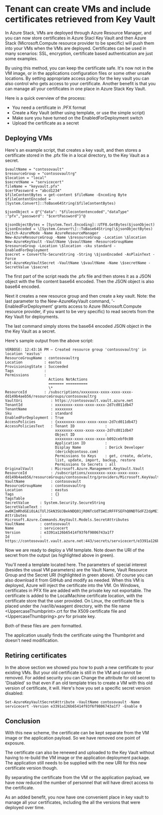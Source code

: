 # Tenant can create VMs and include certificates retrieved from Key Vault #

In Azure Stack, VMs are deployed through Azure Resource Manager, and you can now store certificates in Azure Stacl Key Vault and then Azure Stack (Microsoft.Compute resource provider to be specific) will push them into your VMs when the VMs are deployed. Certificates can be used in many scenarios: SSL, encryption, certificate based authentication are just some examples.

By using this method, you can keep the certificate safe. It's now not in the VM image, or in the applications configuration files or some other unsafe locations. By setting appropriate access policy for the key vault you can also control who gets access to your certificate. Another benefit is that you can manage all your certificates in one place in
Azure Stack Key Vault.

Here is a quick overview of the process:

- You need a certificate in .PFX format
- Create a Key Vault (either using template, or use the simple script)
- Make sure you have turned on the EnabledForDeployment switch
- Upload the certificate as a secret

## Deploying VMs ##

Here's an example script, that creates a key vault, and then stores a certificate stored in the .pfx file in a local directory, to the Key Vault as a secret.

    $vaultName = "contosovault"
    $resourceGroup = "contosovaultrg"
    $location = "local"
    $secretName = "servicecert"
    fileName = "keyvault.pfx"
    $certPassword = "abcd1234"
    $fileContentBytes = get-content $fileName -Encoding Byte
    $fileContentEncoded = [System.Convert]::ToBase64String($fileContentBytes)
    
    $jsonObject = @"{"data": "$filecontentencoded","dataType" :"pfx","password": "$certPassword"}"@
    
    $jsonObjectBytes = [System.Text.Encoding]::UTF8.GetBytes($jsonObject)
    $jsonEncoded = \[System.Convert\]::ToBase64String(\$jsonObjectBytes)
    Switch-AzureMode -Name AzureResourceManager
    New-AzureResourceGroup -Name \$resourceGroup -Location \$location
    New-AzureKeyVault -VaultName \$vaultName -ResourceGroupName
    $resourceGroup -Location \$location -sku standard -EnabledForDeployment
    $secret = ConvertTo-SecureString -String \$jsonEncoded -AsPlainText -Force
    Set-AzureKeyVaultSecret -VaultName \$vaultName -Name \$secretName -SecretValue \$secret
    
The first part of the script reads the .pfx file and then stores it as a JSON object with the file content base64 encoded. Then the JSON object is also base64 encoded.

Next it creates a new resource group and then create a key vault. Note: the last parameter to the New-AzureKeyVault command, '-EnabledForDeployment' grants access to Azure (Microsoft.Compute resource provider, if you want to be very specific) to read secrets from the Key Vault for deployments.

The last command simply stores the base64 encoded JSON object in the the Key Vault as a secret.

Here's sample output from the above script:

    VERBOSE: 12:43:16 PM – Created resource group 'contosovaultrg' in location 'eastus'
    ResourceGroupName : contosovaultrg
    Location          : eastus
    ProvisioningState : Succeeded
    Tags              :
    Permissions       :
                        Actions NotActions
                        ======= ==========
                        \*
    ResourceId        : /subscriptions/xxxxxxxx-xxxx-xxxx-xxxx-dd149b4aeb56/resourceGroups/contosovaultrg
    VaultUri             : https://contosovault.vault.azure.net
    TenantId             : xxxxxxxx-xxxx-xxxx-xxxx-2d7cd011db47
    TenantName           : xxxxxxxx
    Sku                  : standard
    EnabledForDeployment : True
    AccessPolicies       : {xxxxxxxx-xxxx-xxxx-xxxx-2d7cd011db47}
    AccessPoliciesText   : Tenant ID              :
                           xxxxxxxx-xxxx-xxxx-xxxx-2d7cd011db47
                           Object ID              :
                           xxxxxxxx-xxxx-xxxx-xxxx-b092cebf0c80
                           Application ID         :
                           Display Name           : Derick Developer
                           (derick@contoso.com)
                           Permissions to Keys    : get, create, delete,
                           list, update, import, backup, restore
                           Permissions to Secrets : all
    OriginalVault        : Microsoft.Azure.Management.KeyVault.Vault
    ResourceId           : /subscriptions/xxxxxxxx-xxxx-xxxx-xxxx-dd149b4aeb56/resourceGroups/contosovaultrg/providers/Microsoft.KeyVault/vaults/contosovault
    VaultName            : contosovault
    ResourceGroupName    : contosovaultrg
    Location             : eastus
    Tags                 : {}
    TagsTable            :
    SecretValue     : System.Security.SecureString
    SecretValueText : ew0KImRhdGEiOiAiTUlJSkN3SUJBekNDQ01jR0NTcUdTSWIzRFFFSEFhQ0NDTGdFZ2dpME1JSUlzRENDQmdnR0NTcUdTSWIzRFFFSEFhQ0NCZmtFZ2dYMU1JSUY4VENDQmUwR0N5cUdTSWIzRFFFTUNnRUNvSUlFL2pDQ0JQ
    Attributes      : Microsoft.Azure.Commands.KeyVault.Models.SecretAttributes
    VaultName       : contosovault
    Name            : servicecert
    Version         : e3391a126b65414f93f6f9806743a1f7
    Id              : https://contosovault.vault.azure.net:443/secrets/servicecert/e3391a126b65414f93f6f9806743a1f7

Now we are ready to deploy a VM template. Note down the URI of the secret from the output (as highlighted above in green).

You'll need a template located here. The parameters of special interest (besides the usual VM parameters) are the Vault Name, Vault Resource Group and the Secret URI (highlighted in green above). Of course you can also download it from GitHub and modify as needed.
When this VM is deployed, Azure will inject the certificate into the VM.
On Windows, certificates in PFX file are added with the private key not exportable. The certificate is added to the LocalMachine certificate location, with the certificate store that the user provided. On Linux, the certificate file is placed under the /var/lib/waagent directory, with the file name &lt;UppercaseThumbprint&gt;.crt for the X509 certificate file and &lt;UppercaseThumbpring&gt;.prv for private key.

Both of these files are .pem formatted.

The application usually finds the certificate using the Thumbprint and
doesn't need modification.

## Retiring certificates ##

In the above section we showed you how to push a new certificate to your existing VMs. But your old certificate is still in the VM and cannot be removed. For added security you can  Change the attribute for old secret to 'Disabled' so that even if an old template tries to create a VM with this old version of certificate, it will. Here's how you set a specific secret version disabled:

    Set-AzureKeyVaultSecretAttribute -VaultName contosovault -Name servicecert -Version e3391a126b65414f93f6f9806743a1f7 -Enable 0

## Conclusion ##

With this new scheme, the certificate can be kept separate from the VM image or the application payload. So we have removed one point of exposure.

The certificate can also be renewed and uploaded to the Key Vault without having to re-build the VM image or the application deployment package. The application still needs to be supplied with the new URI for this new certificate version though.

By separating the certificate from the VM or the application payload, we have now reduced the number of personnel that will have direct access to the certificate. 

As an added benefit, you now have one convenient place in key vault to manage all your certificates, including the all the versions that were deployed over time.
